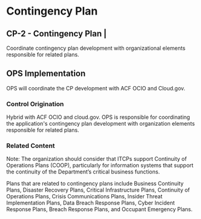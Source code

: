 # Contingency Plan
## CP-2 - Contingency Plan |

Coordinate contingency plan development with organizational elements responsible for related plans.

## OPS Implementation

OPS will coordinate the CP development with ACF OCIO and Cloud.gov.

### Control Origination

Hybrid with ACF OCIO and cloud.gov. OPS is responsible for coordinating the application's contingency plan development with organization elements responsible for related plans.

### Related Content

Note: The organization should consider that ITCPs support Continuity of Operations Plans (COOP), particularly for information systems that support the continuity of the Department’s critical business functions.

Plans that are related to contingency plans include Business Continuity Plans, Disaster Recovery Plans, Critical Infrastructure Plans, Continuity of Operations Plans, Crisis Communications Plans, Insider Threat Implementation Plans, Data Breach Response Plans, Cyber Incident Response Plans, Breach Response Plans, and Occupant Emergency Plans.
